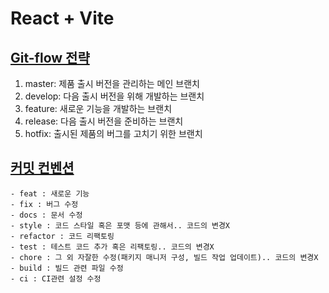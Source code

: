 # React + Vite

## [Git-flow 전략](https://techblog.woowahan.com/2553/)
1. master: 제품 출시 버전을 관리하는 메인 브랜치
2. develop: 다음 출시 버전을 위해 개발하는 브랜치
3. feature: 새로운 기능을 개발하는 브랜치
4. release: 다음 출시 버전을 준비하는 브랜치
5. hotfix: 출시된 제품의 버그를 고치기 위한 브랜치

## [커밋 컨벤션](https://moonnight0.tistory.com/entry/Git-%EC%A2%8B%EC%9D%80-%EC%BB%A4%EB%B0%8B-%EB%A9%94%EC%8B%9C%EC%A7%80%EB%A5%BC-%EC%9E%91%EC%84%B1%ED%95%98%EA%B8%B0-%EC%9C%84%ED%95%9C-%EA%B7%9C%EC%B9%99)
```
- feat : 새로운 기능
- fix : 버그 수정
- docs : 문서 수정
- style : 코드 스타일 혹은 포맷 등에 관해서.. 코드의 변경X
- refactor : 코드 리팩토링
- test : 테스트 코드 추가 혹은 리팩토링.. 코드의 변경X
- chore : 그 외 자잘한 수정(패키지 매니저 구성, 빌드 작업 업데이트).. 코드의 변경X
- build : 빌드 관련 파일 수정
- ci : CI관련 설정 수정
```